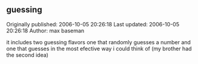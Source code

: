 ## guessing

Originally published: 2006-10-05 20:26:18
Last updated: 2006-10-05 20:26:18
Author: max baseman

it includes two guessing flavors one that randomly guesses a number and one that guesses in the most efective way i could think of (my brother had the second idea)